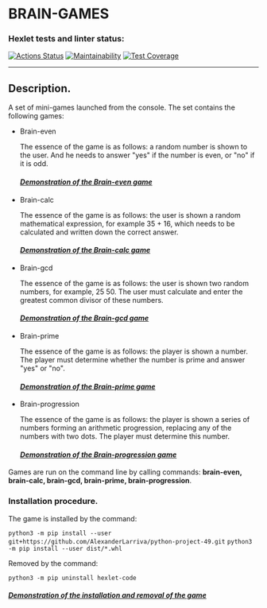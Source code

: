 # **BRAIN-GAMES**
### Hexlet tests and linter status:
[![Actions Status](https://github.com/AlexanderLarriva/python-project-49/workflows/hexlet-check/badge.svg)](https://github.com/AlexanderLarriva/python-project-49/actions) [![Maintainability](https://api.codeclimate.com/v1/badges/380ec53218587343ca34/maintainability)](https://codeclimate.com/github/AlexanderLarriva/python-project-49/maintainability) [![Test Coverage](https://api.codeclimate.com/v1/badges/380ec53218587343ca34/test_coverage)](https://codeclimate.com/github/AlexanderLarriva/python-project-49/test_coverage)
___

## Description.

<font size = ”1”> A set of mini-games launched from the console.
The set contains the following games:
- Brain-even
  
  The essence of the game is as follows: a random number is shown to the user. And he needs to answer "yes" if the number is even, or "no" if it is odd.
  #### [*Demonstration of the Brain-even game*](https://asciinema.org/a/547043)

- Brain-calc
  
  The essence of the game is as follows: the user is shown a random mathematical expression, for example 35 + 16, which needs to be calculated and written down the correct answer.
  #### [*Demonstration of the Brain-calc game*](https://asciinema.org/a/547741)

- Brain-gcd
  
  The essence of the game is as follows: the user is shown two random numbers, for example, 25 50. The user must calculate and enter the greatest common divisor of these numbers.
  #### [*Demonstration of the Brain-gcd game*](https://asciinema.org/a/547980)

- Brain-prime
  
  The essence of the game is as follows: the player is shown a number. The player must determine whether the number is prime and answer "yes" or "no".
  #### [*Demonstration of the Brain-prime game*](https://asciinema.org/a/548446)
  
- Brain-progression
  
  The essence of the game is as follows: the player is shown a series of numbers forming an arithmetic progression, replacing any of the numbers with two dots. The player must determine this number.
  #### [*Demonstration of the Brain-progression game*](https://asciinema.org/a/548355)
  
Games are run on the command line by calling commands: **brain-even, brain-calc, brain-gcd, brain-prime, brain-progression**.
</font>

### Installation procedure.

The game is installed by the command:

`python3 -m pip install --user git+https://github.com/AlexanderLarriva/python-project-49.git`
`python3 -m pip install --user dist/*.whl`

Removed by the command:

`python3 -m pip uninstall hexlet-code`

#### [*Demonstration of the installation and removal of the game*](https://asciinema.org/a/548973)